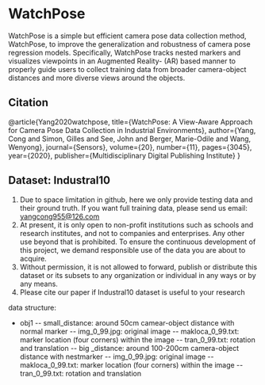 # WatchPose

WatchPose is a simple but efficient camera pose data collection method, WatchPose, to improve the generalization and robustness of camera pose regression models. Specifically, WatchPose tracks nested markers and visualizes viewpoints in an Augmented Reality- (AR) based manner to properly guide users to collect training data from broader camera-object distances and more diverse views around the objects.

## Citation
@article{Yang2020watchpose,
  title={WatchPose: A View-Aware Approach for Camera Pose Data Collection in Industrial Environments},
  author={Yang, Cong and Simon, Gilles and See, John and Berger, Marie-Odile and Wang, Wenyong},
  journal={Sensors},
  volume={20},
  number={11},
  pages={3045},
  year={2020},
  publisher={Multidisciplinary Digital Publishing Institute}
}

## Dataset: Industral10

1. Due to space limitation in github, here we only provide testing data and their ground truth. If you want full training data, please send us email: yangcong955@126.com
2. At present, it is only open to non-profit institutions such as schools and research institutes, and not to companies and enterprises. Any other use beyond that is prohibited. To ensure the continuous development of this project, we demand responsible use of the data you are about to acquire.
3. Without permission, it is not allowed to forward, publish or distribute this dataset or its subsets to any organization or individual in any ways or by any means.
4. Please cite our paper if Industral10 dataset is useful to your research

data structure:

- obj1
   -- small_distance: around 50cm camear-object distance with normal marker
      -- img_0_99.jpg: original image
      -- makloca_0_99.txt: marker location (four corners) within the image
      -- tran_0_99.txt: rotation and translation
   -- big _distance: around 100-200cm camera-object distance with nestmarker
      -- img_0_99.jpg: original image
      -- makloca_0_99.txt: marker location (four corners) within the image
      -- tran_0_99.txt: rotation and translation
